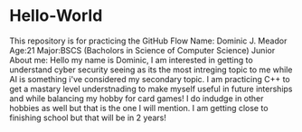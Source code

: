 # Hello-World
This repository is for practicing the GitHub Flow
Name: Dominic J. Meador 
Age:21 
Major:BSCS (Bacholors in Science of Computer Science) Junior
About me: Hello my name is Dominic, I am interested in getting to understand cyber security seeing as its the most intreging topic to me while AI is something i've considered my secondary topic. I am practicing C++ to get a mastary level understnading to make myself useful in future interships and while balancing my hobby for card games! I do indudge in other hobbies as well but that is the one I will mention. I am getting close to finishing school but that will be in 2 years! 
